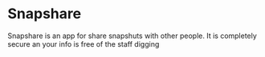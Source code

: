 # Snapshare
Snapshare is an app for share snapshuts with other people. It is completely secure an your info is free of the staff digging
